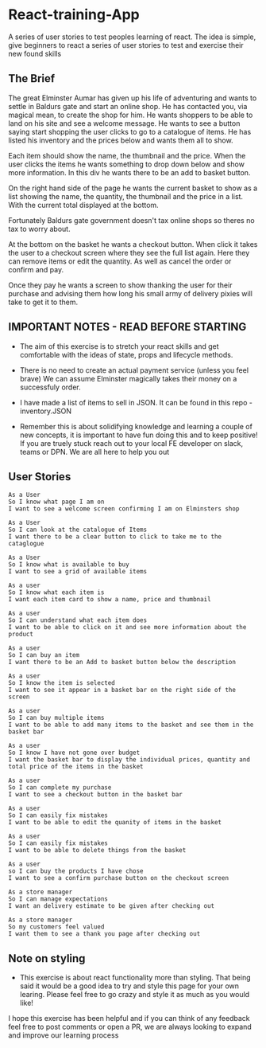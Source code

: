 # React-training-App
A series of user stories to test peoples learning of react. The idea is simple, give beginners to react a series of user stories to test and exercise their new found skills


## The Brief

The great Elminster Aumar has given up his life of adventuring and wants to settle in Baldurs gate and start an online shop. He has contacted you, via magical mean, to create the shop for him. He wants shoppers to be able to land on his site and see a welcome message. He wants to see a button saying start shopping the user clicks to go to a catalogue of items. He has listed his inventory and the prices below and wants them all to show. 

Each item should show the name, the thumbnail and the price. When the user clicks the items he wants something to drop down below and show more information. In this div he wants there to be an add to basket button. 

On the right hand side of the page he wants the current basket to show as a list showing the name, the quantity, the thumbnail and the price in a list. With the current total displayed at the bottom. 

Fortunately Baldurs gate government doesn't tax online shops so theres no tax to worry about. 

At the bottom on the basket he wants a checkout button. When click it takes the user to a checkout screen where they see the full list again. Here they can remove items or edit the quantity. As well as cancel the order or confirm and pay. 

Once they pay he wants a screen to show thanking the user for their purchase and advising them how long his small army of delivery pixies will take to get it to them. 

## IMPORTANT NOTES - READ BEFORE STARTING

- The aim of this exercise is to stretch your react skills and get comfortable with the ideas of state, props and lifecycle methods. 
- There is no need to create an actual payment service (unless you feel brave) We can assume Elminster magically takes their money on a successfuly order.
- I have made a list of items to sell in JSON. It can be found in this repo - inventory.JSON

- Remember this is about solidifying knowledge and learning a couple of new concepts, it is important to have fun doing this and to keep positive! If you are truely stuck reach out to your local FE developer on slack, teams or DPN. We are all here to help you out


## User Stories

```
As a User
So I know what page I am on
I want to see a welcome screen confirming I am on Elminsters shop
```

```
As a User
So I can look at the catalogue of Items
I want there to be a clear button to click to take me to the cataglogue
```

```
As a User
So I know what is available to buy
I want to see a grid of available items
```

```
As a user
So I know what each item is
I want each item card to show a name, price and thumbnail
```

```
As a user
So I can understand what each item does
I want to be able to click on it and see more information about the product
```

```
As a user
So I can buy an item
I want there to be an Add to basket button below the description
```

```
As a user
So I know the item is selected
I want to see it appear in a basket bar on the right side of the screen
```

```
As a user
So I can buy multiple items
I want to be able to add many items to the basket and see them in the basket bar
```

```
As a user
So I know I have not gone over budget
I want the basket bar to display the individual prices, quantity and total price of the items in the basket
```

```
As a user
So I can complete my purchase
I want to see a checkout button in the basket bar
```

```
As a user
So I can easily fix mistakes
I want to be able to edit the quanity of items in the basket
```

```
As a user
So I can easily fix mistakes
I want to be able to delete things from the basket
```

```
As a user
so I can buy the products I have chose
I want to see a confirm purchase button on the checkout screen
```

```
As a store manager
So I can manage expectations
I want an delivery estimate to be given after checking out
```

```
As a store manager
So my customers feel valued
I want them to see a thank you page after checking out
```
## Note on styling

- This exercise is about react functionality more than styling. That being said it would be a good idea to try and style this page for your own learing. Please feel free to go crazy and style it as much as you would like!


I hope this exercise has been helpful and if you can think of any feedback feel free to post comments or open a PR, we are always looking to expand and improve our learning process
